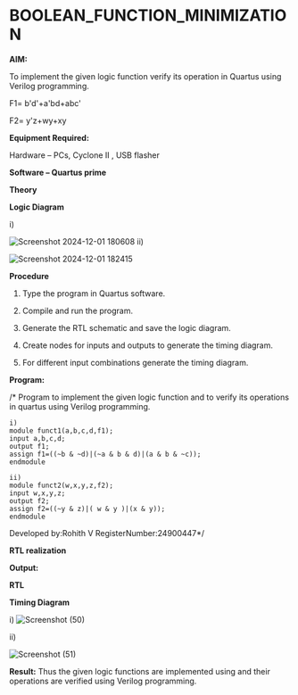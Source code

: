 # BOOLEAN_FUNCTION_MINIMIZATION

**AIM:**

To implement the given logic function verify its operation in Quartus using Verilog programming.

F1= b'd'+a'bd+abc'

F2= y'z+wy+xy

**Equipment Required:**

Hardware – PCs, Cyclone II , USB flasher

**Software – Quartus prime**

**Theory**

**Logic Diagram**


i)

![Screenshot 2024-12-01 180608](https://github.com/user-attachments/assets/a620d906-0524-42f2-ae0e-a6d864265b8f)
ii)

![Screenshot 2024-12-01 182415](https://github.com/user-attachments/assets/35d2d1ce-6325-4180-9d6c-85f109603ec1)


**Procedure**

1.	Type the program in Quartus software.

2.	Compile and run the program.

3.	Generate the RTL schematic and save the logic diagram.

4.	Create nodes for inputs and outputs to generate the timing diagram.

5.	For different input combinations generate the timing diagram.


**Program:**

/* Program to implement the given logic function and to verify its operations in quartus using Verilog programming. 
```
i)
module funct1(a,b,c,d,f1);
input a,b,c,d;
output f1;
assign f1=((~b & ~d)|(~a & b & d)|(a & b & ~c));
endmodule

ii)
module funct2(w,x,y,z,f2);
input w,x,y,z;
output f2;
assign f2=((~y & z)|( w & y )|(x & y));
endmodule

```

Developed by:Rohith V RegisterNumber:24900447*/


**RTL realization**

**Output:**

**RTL**

**Timing Diagram**

i)
![Screenshot (50)](https://github.com/user-attachments/assets/424dbf8d-2247-4468-9c31-3eb35b4038d8)

ii)

![Screenshot (51)](https://github.com/user-attachments/assets/f40b71f3-55ad-4f39-b740-0421bbdac898)



**Result:**
Thus the given logic functions are implemented using and their operations are verified using Verilog programming.

